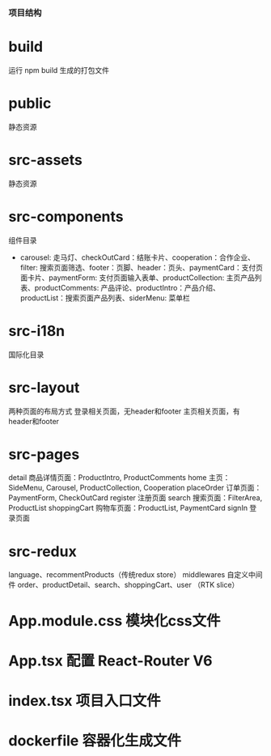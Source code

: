 ### 项目结构
# build
运行 npm build 生成的打包文件
# public
静态资源
# src-assets
静态资源

# src-components
组件目录
- carousel: 走马灯、checkOutCard：结账卡片、cooperation：合作企业、filter: 搜索页面筛选、footer：页脚、header：页头、paymentCard：支付页面卡片、paymentForm: 支付页面输入表单、productCollection: 主页产品列表、productComments: 产品评论、productIntro：产品介绍、productList：搜索页面产品列表、siderMenu: 菜单栏

# src-i18n
国际化目录

# src-layout
两种页面的布局方式
登录相关页面，无header和footer
主页相关页面，有header和footer

# src-pages
detail 商品详情页面：ProductIntro, ProductComments
home 主页：SideMenu, Carousel, ProductCollection, Cooperation
placeOrder 订单页面：PaymentForm, CheckOutCard
register 注册页面
search 搜索页面：FilterArea, ProductList
shoppingCart 购物车页面：ProductList, PaymentCard
signIn 登录页面

# src-redux
language、recommentProducts（传统redux store）
middlewares 自定义中间件
order、productDetail、search、shoppingCart、user （RTK slice）

# App.module.css 模块化css文件
# App.tsx 配置 React-Router V6
# index.tsx 项目入口文件
# dockerfile 容器化生成文件